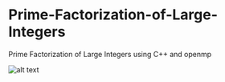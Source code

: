 # Prime-Factorization-of-Large-Integers
Prime Factorization of Large Integers using C++ and openmp

![alt text](https://s16.postimg.org/aukfkv3mt/08_Serial.png)
